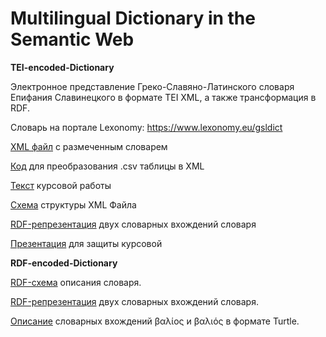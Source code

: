 # Multilingual Dictionary in the Semantic Web


**TEI-encoded-Dictionary**

Электронное представление Греко-Славяно-Латинского словаря Епифания Славинецкого в формате TEI XML, а также трансформация в RDF.

Словарь на портале Lexonomy: https://www.lexonomy.eu/gsldict

[XML файл](https://github.com/wildmary/TEI-encoded-Dictionary/blob/main/dictionary_TEI.xml) с размеченным словарем

[Код](https://github.com/wildmary/TEI-encoded-Dictionary/blob/main/словарь.ipynb) для преобразования .csv таблицы в XML

[Текст](https://github.com/wildmary/TEI-encoded-Dictionary/blob/main/Левченко%20Мария%2C%20курсовая%20работа%20по%20словарю%20Епифания%20Славинецкого.docx) курсовой работы

[Схема](https://github.com/wildmary/TEI-encoded-Dictionary/blob/main/schema.png) структуры XML Файла

[RDF-репрезентация](https://raw.githubusercontent.com/wildmary/TEI-RDF-encoded-Dictionary/main/rdf_entry_representation.png) двух словарных вхождений словаря

[Презентация](https://github.com/wildmary/TEI-encoded-Dictionary/blob/main/Электронное%20представление.pptx) для защиты курсовой

**RDF-encoded-Dictionary**

[RDF-схема](https://raw.githubusercontent.com/wildmary/TEI-RDF-encoded-Dictionary/main/RDF-schema.png) описания словаря.

[RDF-репрезентация](https://raw.githubusercontent.com/wildmary/TEI-RDF-encoded-Dictionary/main/rdf_entry_representation.png) двух словарных вхождений словаря.

[Описание](https://github.com/wildmary/TEI-RDF-encoded-Dictionary/blob/main/rdf_entry_Turtle.ttl) словарных вхождений βαλίος  и βαλιός  в формате Turtle.
